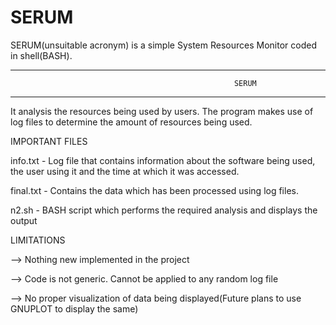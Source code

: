 # SERUM
SERUM(unsuitable acronym) is a simple System Resources Monitor coded in shell(BASH). 
****************************************************************************************************************************************
                                                      SERUM
****************************************************************************************************************************************
It analysis the resources being used by users. 
The program makes use of log files to determine the amount of resources being used.

IMPORTANT FILES

info.txt - Log file that contains information about the software being used, the user using it and the time at which it was accessed.

final.txt - Contains the data which has been processed using log files.

n2.sh - BASH script which performs the required analysis and displays the output

LIMITATIONS

  --> Nothing new implemented in the project
  
  --> Code is not generic. Cannot be applied to any random log file
  
  --> No proper visualization of data being displayed(Future plans to use GNUPLOT to display the same)
